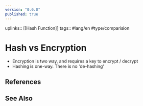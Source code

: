 ```yaml
---
version: "0.0.0"
published: true
---
```

uplinks:: [[Hash Function]]
tags:: #lang/en #type/comparision 
# Hash vs Encryption
- Encryption is two way, and requires a key to encrypt / decrypt
- Hashing is one-way. There is no 'de-hashing’

## References

## See Also
